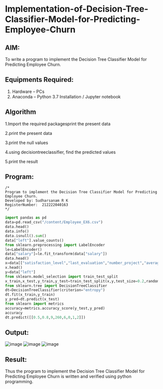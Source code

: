 # Implementation-of-Decision-Tree-Classifier-Model-for-Predicting-Employee-Churn

## AIM:
To write a program to implement the Decision Tree Classifier Model for Predicting Employee Churn.

## Equipments Required:
1. Hardware – PCs
2. Anaconda – Python 3.7 Installation / Jupyter notebook

## Algorithm
1.Import the required packagesprint the present data

2.print the present data

3.print the null values

4.using decisiontreeclassifier, find the predicted values

5.print the result
## Program:
```
/*
Program to implement the Decision Tree Classifier Model for Predicting Employee Churn.
Developed by: Sudharsanam R K
RegisterNumber:  212222040163
*/
```
```python
import pandas as pd
data=pd.read_csv("/content/Employee_EX6.csv")
data.head()
data.info()
data.isnull().sum()
data["left"].value_counts()
from sklearn.preprocessing import LabelEncoder
le=LabelEncoder()
data["salary"]=le.fit_transform(data["salary"])
data.head()
x=data[["satisfaction_level","last_evaluation","number_project","average_montly_hours","time_spend_company","Work_accident","promotion_last_5years","salary"]]
x.head()
y=data["left"]
from sklearn.model_selection import train_test_split
x_train,x_test,y_train,y_test=train_test_split(x,y,test_size=0.2,random_state=100)
from sklearn.tree import DecisionTreeClassifier
dt=DecisionTreeClassifier(criterion="entropy")
dt.fit(x_train,y_train)
y_pred=dt.predict(x_test)
from sklearn import metrics
accuracy=metrics.accuracy_score(y_test,y_pred)
accuracy
dt.predict([[0.5,0.8,9,260,6,0,1,2]])
```

## Output:
![image](https://github.com/selva258963/Implementation-of-Decision-Tree-Classifier-Model-for-Predicting-Employee-Churn/assets/121961701/7c88a908-d75f-4c62-bd28-a002dfe0004a)
![image](https://github.com/selva258963/Implementation-of-Decision-Tree-Classifier-Model-for-Predicting-Employee-Churn/assets/121961701/4ff20919-59e8-41e3-b388-5a6b5bd5bf93)
![image](https://github.com/selva258963/Implementation-of-Decision-Tree-Classifier-Model-for-Predicting-Employee-Churn/assets/121961701/9c33630e-3de5-47f7-8d43-92bc4cdbc98d)



## Result:
Thus the program to implement the  Decision Tree Classifier Model for Predicting Employee Churn is written and verified using python programming.
